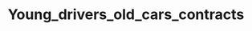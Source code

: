 ---  
schema: Young_drivers_old_cars_contracts,Young_drivers_old_cars_contracts,Young_drivers_old_cars_contracts  
title: Young_drivers_old_cars_contracts  
organization: Sample Department  
notes: Used in 6 lineage(s)  
resources:  
  - name: Young_drivers_old_cars_contracts 
    url: abfs://system/Young_drivers_old_cars_contracts 
    format : parquet  
license: None  
category:
  - Education  
maintainer: User  
maintainer_email: UserMail  
---
